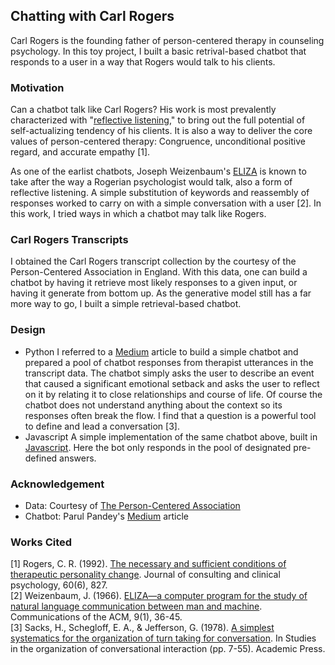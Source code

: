 ## Chatting with Carl Rogers

Carl Rogers is the founding father of person-centered therapy in counseling psychology. In this toy project, I built a basic retrival-based chatbot that responds to a user in a way that Rogers would talk to his clients.

### Motivation
Can a chatbot talk like Carl Rogers? His work is most prevalently characterized with "[reflective listening](https://en.wikipedia.org/wiki/Reflective_listening)," to bring out the full potential of self-actualizing tendency of his clients. It is also a way to deliver the core values of person-centered therapy: Congruence, unconditional positive regard, and accurate empathy [1]. 

As one of the earlist chatbots, Joseph Weizenbaum's [ELIZA](https://dl.acm.org/doi/10.1145/365153.365168) is known to take after the way a Rogerian psychologist would talk, also a form of reflective listening. A simple substitution of keywords and reassembly of responses worked to carry on with a simple conversation with a user [2]. In this work, I tried ways in which a chatbot may talk like Rogers.

### Carl Rogers Transcripts
I obtained the Carl Rogers transcript collection by the courtesy of the Person-Centered Association in England. With this data, one can build a chatbot by having it retrieve most likely responses to a given input, or having it generate from bottom up. As the generative model still has a far more way to go, I built a simple retrieval-based chatbot.

### Design
* Python
   I referred to a [Medium](https://medium.com/analytics-vidhya/building-a-simple-chatbot-in-python-using-nltk-7c8c8215ac6e) article to build a simple chatbot and prepared a pool of chatbot responses from therapist utterances in the transcript data. The chatbot simply asks the user to describe an event that caused a significant emotional setback and asks the user to reflect on it by relating it to close relationships and course of life. Of course the chatbot does not understand anything about the context so its responses often break the flow. I find that a question is a powerful tool to define and lead a conversation [3].
* Javascript
   A simple implementation of the same chatbot above, built in [Javascript](https://jsfiddle.net/spark7356/7um30ek6/132/). Here the bot only responds in the pool of designated pre-defined answers. 

### Acknowledgement
* Data: Courtesy of [The Person-Centered Association](https://www.the-pca.org.uk/directory/local-groups/pca-yorks.html)
* Chatbot: Parul Pandey's [Medium](https://medium.com/analytics-vidhya/building-a-simple-chatbot-in-python-using-nltk-7c8c8215ac6e) article  

### Works Cited
[1] Rogers, C. R. (1992). [The necessary and sufficient conditions of therapeutic personality change](https://app.shoreline.edu/dchris/psych236/Documents/Rogers.pdf). Journal of consulting and clinical psychology, 60(6), 827. <br>
[2] Weizenbaum, J. (1966). [ELIZA—a computer program for the study of natural language communication between man and machine](https://dl.acm.org/doi/pdf/10.1145/365153.365168?casa_token=jUnYmfN8_7cAAAAA:s7E3nAx64YO59KjnXGkJB8Pk9l-518yJjBH4JZDv8Xbc0n2JWPDmZz3g58ux2x21wu_bkDDwSUDBug). Communications of the ACM, 9(1), 36-45.<br>
[3] Sacks, H., Schegloff, E. A., & Jefferson, G. (1978). [A simplest systematics for the organization of turn taking for conversation](https://www.sciencedirect.com/science/article/pii/B9780126235500500082). In Studies in the organization of conversational interaction (pp. 7-55). Academic Press.